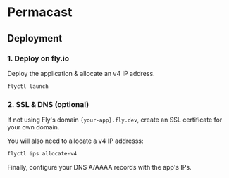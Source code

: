 # Permacast

## Deployment
### 1. Deploy on fly.io
Deploy the application & allocate an v4 IP address.
```bash
flyctl launch
```

### 2. SSL & DNS (optional)
If not using Fly's domain `{your-app}.fly.dev`, create an SSL certificate for your own domain.

You will also need to allocate a v4 IP addresss:
```bash
flyctl ips allocate-v4
```

Finally, configure your DNS A/AAAA records with the app's IPs.